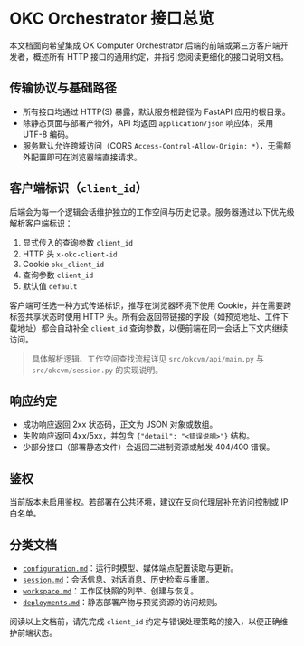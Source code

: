 # OKC Orchestrator 接口总览

本文档面向希望集成 OK Computer Orchestrator 后端的前端或第三方客户端开发者，概述所有 HTTP 接口的通用约定，并指引您阅读更细化的接口说明文档。

## 传输协议与基础路径
- 所有接口均通过 HTTP(S) 暴露，默认服务根路径为 FastAPI 应用的根目录。
- 除静态页面与部署产物外，API 均返回 `application/json` 响应体，采用 UTF-8 编码。
- 服务默认允许跨域访问（CORS `Access-Control-Allow-Origin: *`），无需额外配置即可在浏览器端直接请求。

## 客户端标识（`client_id`）
后端会为每一个逻辑会话维护独立的工作空间与历史记录。服务器通过以下优先级解析客户端标识：
1. 显式传入的查询参数 `client_id`
2. HTTP 头 `x-okc-client-id`
3. Cookie `okc_client_id`
4. 查询参数 `client_id`
5. 默认值 `default`

客户端可任选一种方式传递标识，推荐在浏览器环境下使用 Cookie，并在需要跨标签共享状态时使用 HTTP 头。所有会返回带链接的字段（如预览地址、工件下载地址）都会自动补全 `client_id` 查询参数，以便前端在同一会话上下文内继续访问。

> 具体解析逻辑、工作空间查找流程详见 `src/okcvm/api/main.py` 与 `src/okcvm/session.py` 的实现说明。

## 响应约定
- 成功响应返回 2xx 状态码，正文为 JSON 对象或数组。
- 失败响应返回 4xx/5xx，并包含 `{"detail": "<错误说明>"}` 结构。
- 少部分接口（部署静态文件）会返回二进制资源或触发 404/400 错误。

## 鉴权
当前版本未启用鉴权。若部署在公共环境，建议在反向代理层补充访问控制或 IP 白名单。

## 分类文档
- [`configuration.md`](configuration.md)：运行时模型、媒体端点配置读取与更新。
- [`session.md`](session.md)：会话信息、对话消息、历史检索与重置。
- [`workspace.md`](workspace.md)：工作区快照的列举、创建与恢复。
- [`deployments.md`](deployments.md)：静态部署产物与预览资源的访问规则。

阅读以上文档前，请先完成 `client_id` 约定与错误处理策略的接入，以便正确维护前端状态。
